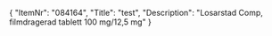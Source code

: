 {
  "ItemNr": "084164",
  "Title": "test",
  "Description": "Losarstad Comp, filmdragerad tablett 100 mg/12,5 mg"
}